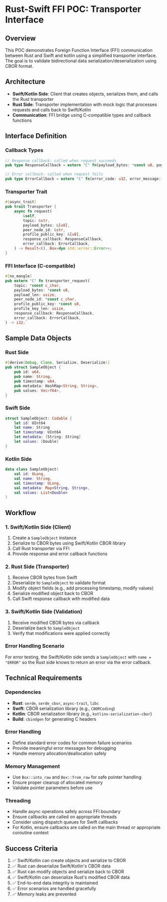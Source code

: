 # Rust-Swift FFI POC: Transporter Interface

## Overview
This POC demonstrates Foreign Function Interface (FFI) communication between Rust and Swift and kotlin using a simplified transporter interface. The goal is to validate bidirectional data serialization/deserialization using CBOR format.

## Architecture
- **Swift/Kotlin Side**: Client that creates objects, serializes them, and calls the Rust transporter
- **Rust Side**: Transporter implementation with mock logic that processes requests and calls back to Swift/Kotlin
- **Communication**: FFI bridge using C-compatible types and callback functions

## Interface Definition

### Callback Types
```rust
// Response callback: called when request succeeds
pub type ResponseCallback = extern "C" fn(payload_bytes: *const u8, payload_len: usize);

// Error callback: called when request fails
pub type ErrorCallback = extern "C" fn(error_code: u32, error_message: *const c_char);
```

### Transporter Trait
```rust
#[async_trait]
pub trait Transporter {
    async fn request(
        &self,
        topic: &str,
        payload_bytes: &[u8],
        peer_node_id: &str,
        profile_public_key: &[u8],
        response_callback: ResponseCallback,
        error_callback: ErrorCallback,
    ) -> Result<(), Box<dyn std::error::Error>>;
}
```

### FFI Interface (C-compatible)
```rust
#[no_mangle]
pub extern "C" fn transporter_request(
    topic: *const c_char,
    payload_bytes: *const u8,
    payload_len: usize,
    peer_node_id: *const c_char,
    profile_public_key: *const u8,
    profile_key_len: usize,
    response_callback: ResponseCallback,
    error_callback: ErrorCallback,
) -> i32;
```

## Sample Data Objects

### Rust Side
```rust
#[derive(Debug, Clone, Serialize, Deserialize)]
pub struct SampleObject {
    pub id: u64,
    pub name: String,
    pub timestamp: u64,
    pub metadata: HashMap<String, String>,
    pub values: Vec<f64>,
}
```

### Swift Side
```swift
struct SampleObject: Codable {
    let id: UInt64
    let name: String
    let timestamp: UInt64
    let metadata: [String: String]
    let values: [Double]
}
```

### Kotlin Side
```kotlin
data class SampleObject(
    val id: ULong,
    val name: String,
    val timestamp: ULong,
    val metadata: Map<String, String>,
    val values: List<Double>
)
```

## Workflow

### 1. Swift/Kotlin Side (Client)
1. Create a `SampleObject` instance
2. Serialize to CBOR bytes using Swift/Kotlin CBOR library
3. Call Rust transporter via FFI
4. Provide response and error callback functions

### 2. Rust Side (Transporter)
1. Receive CBOR bytes from Swift
2. Deserialize to `SampleObject` to validate format
3. Modify object fields (e.g., add processing timestamp, modify values)
4. Serialize modified object back to CBOR
5. Call Swift response callback with modified data

### 3. Swift/Kotlin Side (Validation)
1. Receive modified CBOR bytes via callback
2. Deserialize back to `SampleObject`
3. Verify that modifications were applied correctly

### Error Handling Scenario
For error testing, the Swift/Kotlin side sends a `SampleObject` with `name = "ERROR"` so the Rust side knows to return an error via the error callback.

## Technical Requirements

### Dependencies
- **Rust**: `serde`, `serde_cbor`, `async-trait`, `libc`
- **Swift**: CBOR serialization library (e.g., `CBORCoding`)
- **Kotlin**: CBOR serialization library (e.g., `kotlinx-serialization-cbor`)
- **Build**: `cbindgen` for generating C headers

### Error Handling
- Define standard error codes for common failure scenarios
- Provide meaningful error messages for debugging
- Handle memory allocation/deallocation safely

### Memory Management
- Use `Box::into_raw` and `Box::from_raw` for safe pointer handling
- Ensure proper cleanup of allocated memory
- Validate pointer parameters before use

### Threading
- Handle async operations safely across FFI boundary
- Ensure callbacks are called on appropriate threads
- Consider using dispatch queues for Swift callbacks
- For Kotlin, ensure callbacks are called on the main thread or appropriate coroutine context

## Success Criteria
1. ✅ Swift/Kotlin can create objects and serialize to CBOR
2. ✅ Rust can deserialize Swift/Kotlin's CBOR data
3. ✅ Rust can modify objects and serialize back to CBOR
4. ✅ Swift/Kotlin can deserialize Rust's modified CBOR data
5. ✅ End-to-end data integrity is maintained
6. ✅ Error scenarios are handled gracefully
7. ✅ Memory leaks are prevented

 



